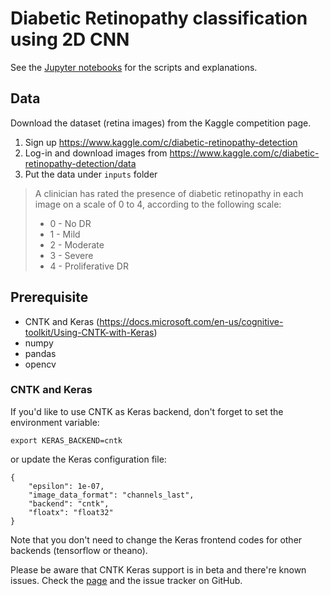 
# Diabetic Retinopathy classification using 2D CNN

See the [Jupyter notebooks](./notebooks) for the scripts and explanations.

## Data

Download the dataset (retina images) from the Kaggle competition page.

1. Sign up https://www.kaggle.com/c/diabetic-retinopathy-detection
2. Log-in and download images from https://www.kaggle.com/c/diabetic-retinopathy-detection/data
3. Put the data under `inputs` folder

> A clinician has rated the presence of diabetic retinopathy in each image on a scale of 0 to 4, according to the following scale:
>- 0 - No DR
>- 1 - Mild
>- 2 - Moderate
>- 3 - Severe
>- 4 - Proliferative DR

## Prerequisite

- CNTK and Keras (https://docs.microsoft.com/en-us/cognitive-toolkit/Using-CNTK-with-Keras)
- numpy
- pandas
- opencv

### CNTK and Keras
If you'd like to use CNTK as Keras backend, don't forget to set the environment variable:

    export KERAS_BACKEND=cntk
    
or update the Keras configuration file:

    {
        "epsilon": 1e-07, 
        "image_data_format": "channels_last", 
        "backend": "cntk", 
        "floatx": "float32" 
    }

Note that you don't need to change the Keras frontend codes for other backends (tensorflow or theano).

Please be aware that CNTK Keras support is in beta and there're known issues. Check the [page](https://docs.microsoft.com/en-us/cognitive-toolkit/Using-CNTK-with-Keras) and the issue tracker on GitHub.
